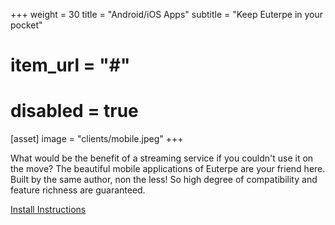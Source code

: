 +++
weight = 30
title = "Android/iOS Apps"
subtitle = "Keep Euterpe in your pocket"
# item_url = "#"
# disabled = true

[asset]
  image = "clients/mobile.jpeg"
+++

What would be the benefit of a streaming service if you couldn't use it on the move? The beautiful mobile applications of Euterpe are your friend here. Built by the same author, non the less! So high degree of compatibility and feature richness are guaranteed.

[Install Instructions](https://github.com/ironsmile/euterpe-mobile/blob/master/README.md#installation)
